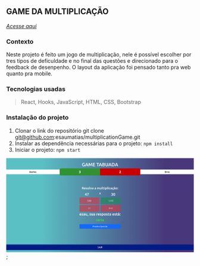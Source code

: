 ## GAME DA MULTIPLICAÇÃO

_[Acesse aqui](https://multiplication-table-two.vercel.app/)_

### Contexto

Neste projeto é feito um jogo de multiplicação, nele é possível escolher por tres tipos de deficuldade e no final das questões e direcionado para o feedback de desenpenho. O layout da aplicação foi pensado tanto pra web quanto pra mobile.

### Tecnologias usadas

>React, Hooks, JavaScript, HTML, CSS, Bootstrap

### Instalação do projeto

1. Clonar o link do repositório git clone git@github.com:esaumatias/multiplicationGame.git
2. Instalar as dependência necessárias para o projeto: ```npm install```
3. Iniciar o projeto: ```npm start```

![alt text](./src//images/tabela.png);
